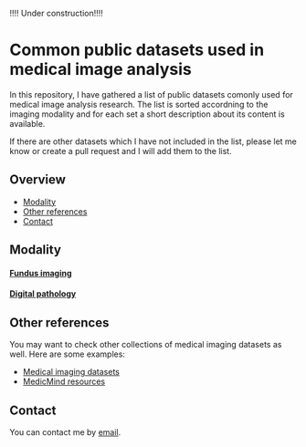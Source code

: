 !!!! Under construction!!!!
# Common public datasets used in medical image analysis
In this repository, I have gathered a list of public datasets comonly used for medical image analysis research. The list is sorted accordning to the imaging modality and for each set a short description about its content is available.  

If there are other datasets which I have not included in the list, please let me know or create a pull request and I will add them to the list. 

## Overview
- [Modality](#modality)
- [Other references](#other-references)
- [Contact](#contact)

## Modality
#### [Fundus imaging](Eye.md)
#### [Digital pathology](pathology.md)
<!--
#### Full body
#### Brain
#### Heart
#### Breast
#### Lung
#### Chest
#### Spine
#### Abdomen
#### Pelvis
#### Liver
#### Colon
#### Ovary
#### Skin
#### Blood vessels -->

## Other references
You may want to check other collections of medical imaging datasets as well. Here are some examples:
- [Medical imaging datasets](https://github.com/sfikas/medical-imaging-datasets)
- [MedicMind resources](https://www.medicmind.tech/resources-2/)

## Contact
You can contact me by [email](samaneh.abbasis@gmail.com).




